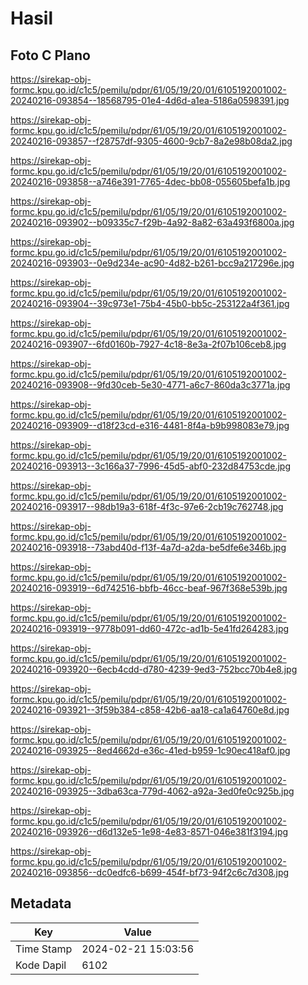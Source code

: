 # Hasil

## Foto C Plano

https://sirekap-obj-formc.kpu.go.id/c1c5/pemilu/pdpr/61/05/19/20/01/6105192001002-20240216-093854--18568795-01e4-4d6d-a1ea-5186a0598391.jpg

https://sirekap-obj-formc.kpu.go.id/c1c5/pemilu/pdpr/61/05/19/20/01/6105192001002-20240216-093857--f28757df-9305-4600-9cb7-8a2e98b08da2.jpg

https://sirekap-obj-formc.kpu.go.id/c1c5/pemilu/pdpr/61/05/19/20/01/6105192001002-20240216-093858--a746e391-7765-4dec-bb08-055605befa1b.jpg

https://sirekap-obj-formc.kpu.go.id/c1c5/pemilu/pdpr/61/05/19/20/01/6105192001002-20240216-093902--b09335c7-f29b-4a92-8a82-63a493f6800a.jpg

https://sirekap-obj-formc.kpu.go.id/c1c5/pemilu/pdpr/61/05/19/20/01/6105192001002-20240216-093903--0e9d234e-ac90-4d82-b261-bcc9a217296e.jpg

https://sirekap-obj-formc.kpu.go.id/c1c5/pemilu/pdpr/61/05/19/20/01/6105192001002-20240216-093904--39c973e1-75b4-45b0-bb5c-253122a4f361.jpg

https://sirekap-obj-formc.kpu.go.id/c1c5/pemilu/pdpr/61/05/19/20/01/6105192001002-20240216-093907--6fd0160b-7927-4c18-8e3a-2f07b106ceb8.jpg

https://sirekap-obj-formc.kpu.go.id/c1c5/pemilu/pdpr/61/05/19/20/01/6105192001002-20240216-093908--9fd30ceb-5e30-4771-a6c7-860da3c3771a.jpg

https://sirekap-obj-formc.kpu.go.id/c1c5/pemilu/pdpr/61/05/19/20/01/6105192001002-20240216-093909--d18f23cd-e316-4481-8f4a-b9b998083e79.jpg

https://sirekap-obj-formc.kpu.go.id/c1c5/pemilu/pdpr/61/05/19/20/01/6105192001002-20240216-093913--3c166a37-7996-45d5-abf0-232d84753cde.jpg

https://sirekap-obj-formc.kpu.go.id/c1c5/pemilu/pdpr/61/05/19/20/01/6105192001002-20240216-093917--98db19a3-618f-4f3c-97e6-2cb19c762748.jpg

https://sirekap-obj-formc.kpu.go.id/c1c5/pemilu/pdpr/61/05/19/20/01/6105192001002-20240216-093918--73abd40d-f13f-4a7d-a2da-be5dfe6e346b.jpg

https://sirekap-obj-formc.kpu.go.id/c1c5/pemilu/pdpr/61/05/19/20/01/6105192001002-20240216-093919--6d742516-bbfb-46cc-beaf-967f368e539b.jpg

https://sirekap-obj-formc.kpu.go.id/c1c5/pemilu/pdpr/61/05/19/20/01/6105192001002-20240216-093919--9778b091-dd60-472c-ad1b-5e41fd264283.jpg

https://sirekap-obj-formc.kpu.go.id/c1c5/pemilu/pdpr/61/05/19/20/01/6105192001002-20240216-093920--6ecb4cdd-d780-4239-9ed3-752bcc70b4e8.jpg

https://sirekap-obj-formc.kpu.go.id/c1c5/pemilu/pdpr/61/05/19/20/01/6105192001002-20240216-093921--3f59b384-c858-42b6-aa18-ca1a64760e8d.jpg

https://sirekap-obj-formc.kpu.go.id/c1c5/pemilu/pdpr/61/05/19/20/01/6105192001002-20240216-093925--8ed4662d-e36c-41ed-b959-1c90ec418af0.jpg

https://sirekap-obj-formc.kpu.go.id/c1c5/pemilu/pdpr/61/05/19/20/01/6105192001002-20240216-093925--3dba63ca-779d-4062-a92a-3ed0fe0c925b.jpg

https://sirekap-obj-formc.kpu.go.id/c1c5/pemilu/pdpr/61/05/19/20/01/6105192001002-20240216-093926--d6d132e5-1e98-4e83-8571-046e381f3194.jpg

https://sirekap-obj-formc.kpu.go.id/c1c5/pemilu/pdpr/61/05/19/20/01/6105192001002-20240216-093856--dc0edfc6-b699-454f-bf73-94f2c6c7d308.jpg


## Metadata

| Key        | Value               |
| ---------- | ------------------- |
| Time Stamp | 2024-02-21 15:03:56 |
| Kode Dapil | 6102                |



